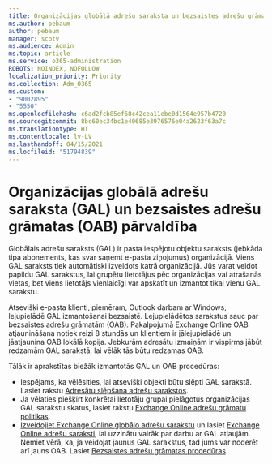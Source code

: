```yaml
---
title: Organizācijas globālā adrešu saraksta un bezsaistes adrešu grāmatas pārvaldība
ms.author: pebaum
author: pebaum
manager: scotv
ms.audience: Admin
ms.topic: article
ms.service: o365-administration
ROBOTS: NOINDEX, NOFOLLOW
localization_priority: Priority
ms.collection: Adm_O365
ms.custom:
- "9002895"
- "5550"
ms.openlocfilehash: c6ad2fcb85ef68c42cea11ebe0d1564e957b4720
ms.sourcegitcommit: 8bc60ec34bc1e40685e3976576e04a2623f63a7c
ms.translationtype: HT
ms.contentlocale: lv-LV
ms.lasthandoff: 04/15/2021
ms.locfileid: "51794839"
---
```

# <a name="managing-organization-global-address-list-gal-and-offline-address-book-oab"></a>Organizācijas globālā adrešu saraksta (GAL) un bezsaistes adrešu grāmatas (OAB) pārvaldība

Globālais adrešu saraksts (GAL) ir pasta iespējotu objektu saraksts (jebkāda tipa abonements, kas svar saņemt e-pasta ziņojumus) organizācijā. Viens GAL saraksts tiek automātiski izveidots katrā organizācijā. Jūs varat veidot papildu GAL sarakstus, lai grupētu lietotājus pēc organizācijas vai atrašanās vietas, bet viens lietotājs vienlaicīgi var apskatīt un izmantot tikai vienu GAL sarakstu.

Atsevišķi e-pasta klienti, piemēram, Outlook darbam ar Windows, lejupielādē GAL izmantošanai bezsaistē. Lejupielādētos sarakstus sauc par bezsaistes adrešu grāmatām (OAB). Pakalpojumā Exchange Online OAB atjaunināšana notiek reizi 8 stundās un klientiem ir jālejupielādē un jāatjaunina OAB lokālā kopija. Jebkurām adresātu izmaiņām ir vispirms jābūt redzamām GAL sarakstā, lai vēlāk tās būtu redzamas OAB.

Tālāk ir aprakstītas biežāk izmantotās GAL un OAB procedūras:

- Iespējams, ka vēlēsities, lai atsevišķi objekti būtu slēpti GAL sarakstā. Lasiet rakstu [Adresātu slēpšana adrešu sarakstos](https://docs.microsoft.com/exchange/address-books/address-lists/manage-address-lists#hide-recipients-from-address-lists).
- Ja vēlaties piešķirt konkrētai lietotāju grupai pielāgotus organizācijas GAL sarakstu skatus, lasiet rakstu [Exchange Online adrešu grāmatu politikas](https://docs.microsoft.com/exchange/address-books/address-book-policies/address-book-policies).
- [Izveidojiet Exchange Online globālo adrešu sarakstu](https://docs.microsoft.com/exchange/address-books/address-lists/create-global-address-list) un lasiet [Exchange Online adrešu saraksti](https://docs.microsoft.com/exchange/address-books/address-lists/address-lists), lai uzzinātu vairāk par darbu ar GAL atļaujām. Ņemiet vērā, ka, ja veidojat jaunus GAL sarakstus, tad jums var noderēt arī jauns OAB. Lasiet [Bezsaistes adrešu grāmatas procedūras](https://docs.microsoft.com/exchange/address-books/offline-address-books/offline-address-book-procedures).
